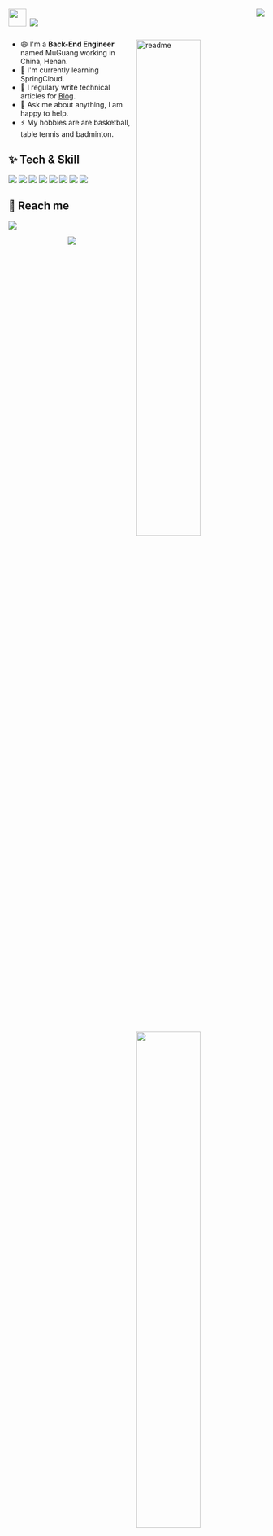### 

<h1>
<img width='35' src='https://cdn.jsdelivr.net/gh/yesmore/img/img/pop_cat.gif'/>  <img src='https://readme-typing-svg.herokuapp.com?vCenter=true&height=25&lines=%F0%9D%91%AF%F0%9D%92%86%F0%9D%92%86%F0%9D%92%86%F0%9D%92%86%F0%9D%92%86%F0%9D%92%86%F0%9D%92%86%F0%9D%92%86%F0%9D%92%93%F0%9D%92%86~'/>
  <img align='right' src="https://visitor-badge.glitch.me/badge?page_id=zglgithubx.zglgithubx" /> 	
</h1>

<img align='right' width='50%' alt='readme' src="https://github-readme-stats.vercel.app/api?username=zglgithubx&show_icons=true&theme=react" />

- 😄 I'm a **Back-End Engineer** named MuGuang working in China, Henan.
- 🌱 I'm currently learning SpringCloud.
- 📝 I regulary write technical articles for [Blog](https://zglgithubx.github.io).
- 💬 Ask me about anything, I am happy to help.
- ⚡ My hobbies are are basketball, table tennis and badminton.

## ✨ Tech & Skill

<img align='right' width='50%' src='http://github-profile-summary-cards.vercel.app/api/cards/most-commit-language?username=zglgithubx&theme=nord_dark'/>

<p>
	<img src="https://img.shields.io/badge/SpringBoot-2.4.1-yellowgreen?style=for-the-badge&logo=springboot&logoColor=ffffff"/>
	<img src="https://img.shields.io/badge/SpringCloudAlibaba-2021.0.4.0-yellowgreen?style=for-the-badge&logo=springboot"/>
	<img src="https://img.shields.io/badge/-JavaScript-%23F7DF1C?style=for-the-badge&logo=javascript&logoColor=000000&labelColor=%23F7DF1C&color=%23FFCE5A"/>
	<img src="https://img.shields.io/badge/jquery-%230769AD.svg?style=for-the-badge&logo=jquery&logoColor=white"/>	
	<img src="https://img.shields.io/badge/-Vue.js-%232c3e50?style=for-the-badge&logo=vuedotjs"/>	
	<img src="https://img.shields.io/badge/-Git-%23F05032?style=for-the-badge&logo=git&logoColor=%23ffffff"/>    
	<img src="https://img.shields.io/badge/mysql-%2300f.svg?style=for-the-badge&logo=mysql&logoColor=white"/>
    <img src="https://img.shields.io/badge/redis-%23F05032.svg?style=for-the-badge&logo=redis&logoColor=white"/>
</p>


## 🤖 Reach me

<a href='mailto:1846015350_at_qq.com'><img src='https://img.shields.io/badge/-15036934261@163.com-911318?style=flat-square&logo=Mail.RU&logoColor=white&labelColor=c14438'/></a> 
<br>
<div align="center"><img src="https://cdn.jsdelivr.net/gh/zglgithubx/zglgithubx/assets/github-contribution-grid-snake.svg" /></div>


